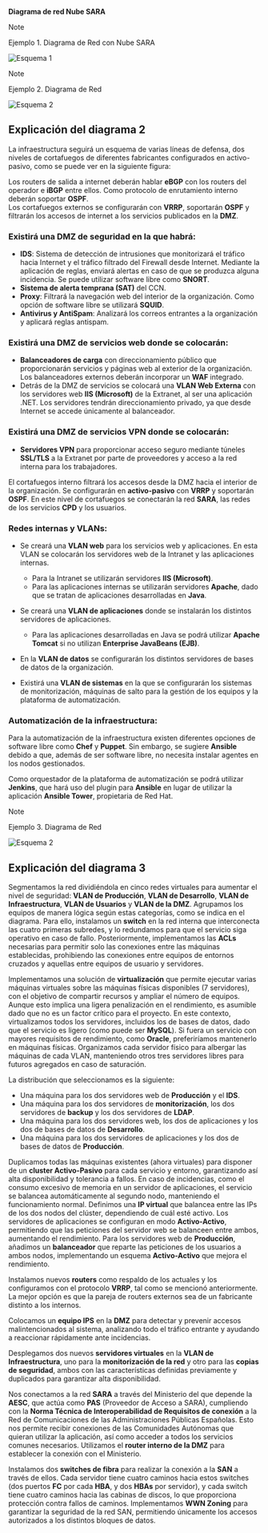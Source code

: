 **Diagrama de red Nube SARA**

> [!NOTE]
> Ejemplo 1. Diagrama de Red con Nube SARA

![Esquema 1](../../img/Diagrama_de_red_nube_sara.webp)


> [!NOTE]
> Ejemplo 2. Diagrama de Red

![Esquema 2](../../img/esquema_red.webp)

## Explicación del diagrama 2 <!-- {docsify-ignore} -->

La infraestructura seguirá un esquema de varias líneas de defensa, dos niveles de cortafuegos de diferentes fabricantes configurados en activo-pasivo, como se puede ver en la siguiente figura:

Los routers de salida a internet deberán hablar **eBGP** con los routers del operador e **iBGP** entre ellos. Como protocolo de enrutamiento interno deberán soportar **OSPF**.  
Los cortafuegos externos se configurarán con **VRRP**, soportarán **OSPF** y filtrarán los accesos de internet a los servicios publicados en la **DMZ**.

### Existirá una DMZ de seguridad en la que habrá: <!-- {docsify-ignore} -->

- **IDS**: Sistema de detección de intrusiones que monitorizará el tráfico hacia Internet y el tráfico filtrado del Firewall desde Internet. Mediante la aplicación de reglas, enviará alertas en caso de que se produzca alguna incidencia. Se puede utilizar software libre como **SNORT**.
- **Sistema de alerta temprana (SAT)** del CCN.
- **Proxy**: Filtrará la navegación web del interior de la organización. Como opción de software libre se utilizará **SQUID**.
- **Antivirus y AntiSpam**: Analizará los correos entrantes a la organización y aplicará reglas antispam.

### Existirá una DMZ de servicios web donde se colocarán: <!-- {docsify-ignore} -->

- **Balanceadores de carga** con direccionamiento público que proporcionarán servicios y páginas web al exterior de la organización. Los balanceadores externos deberán incorporar un **WAF** integrado.
- Detrás de la DMZ de servicios se colocará una **VLAN Web Externa** con los servidores web **IIS (Microsoft)** de la Extranet, al ser una aplicación .NET. Los servidores tendrán direccionamiento privado, ya que desde Internet se accede únicamente al balanceador.

### Existirá una DMZ de servicios VPN donde se colocarán: <!-- {docsify-ignore} -->

- **Servidores VPN** para proporcionar acceso seguro mediante túneles **SSL/TLS** a la Extranet por parte de proveedores y acceso a la red interna para los trabajadores.

El cortafuegos interno filtrará los accesos desde la DMZ hacia el interior de la organización. Se configurarán en **activo-pasivo** con **VRRP** y soportarán **OSPF**. En este nivel de cortafuegos se conectarán la red **SARA**, las redes de los servicios **CPD** y los usuarios.

### Redes internas y VLANs: <!-- {docsify-ignore} -->

- Se creará una **VLAN web** para los servicios web y aplicaciones. En esta VLAN se colocarán los servidores web de la Intranet y las aplicaciones internas.  
  - Para la Intranet se utilizarán servidores **IIS (Microsoft)**.
  - Para las aplicaciones internas se utilizarán servidores **Apache**, dado que se tratan de aplicaciones desarrolladas en **Java**.

- Se creará una **VLAN de aplicaciones** donde se instalarán los distintos servidores de aplicaciones.  
  - Para las aplicaciones desarrolladas en Java se podrá utilizar **Apache Tomcat** si no utilizan **Enterprise JavaBeans (EJB)**.

- En la **VLAN de datos** se configurarán los distintos servidores de bases de datos de la organización.

- Existirá una **VLAN de sistemas** en la que se configurarán los sistemas de monitorización, máquinas de salto para la gestión de los equipos y la plataforma de automatización.

### Automatización de la infraestructura: <!-- {docsify-ignore} -->

Para la automatización de la infraestructura existen diferentes opciones de software libre como **Chef** y **Puppet**. Sin embargo, se sugiere **Ansible** debido a que, además de ser software libre, no necesita instalar agentes en los nodos gestionados.

Como orquestador de la plataforma de automatización se podrá utilizar **Jenkins**, que hará uso del plugin para **Ansible** en lugar de utilizar la aplicación **Ansible Tower**, propietaria de Red Hat.

> [!NOTE]
> Ejemplo 3. Diagrama de Red

![Esquema 2](../../img/esquema_red2.webp)

## Explicación del diagrama 3

Segmentamos la red dividiéndola en cinco redes virtuales para aumentar el nivel de seguridad: **VLAN de Producción**, **VLAN de Desarrollo**, **VLAN de Infraestructura**, **VLAN de Usuarios** y **VLAN de la DMZ**. Agrupamos los equipos de manera lógica según estas categorías, como se indica en el diagrama. Para ello, instalamos un **switch** en la red interna que interconecta las cuatro primeras subredes, y lo redundamos para que el servicio siga operativo en caso de fallo. Posteriormente, implementamos las **ACLs** necesarias para permitir solo las conexiones entre las máquinas establecidas, prohibiendo las conexiones entre equipos de entornos cruzados y aquellas entre equipos de usuario y servidores.

Implementamos una solución de **virtualización** que permite ejecutar varias máquinas virtuales sobre las máquinas físicas disponibles (7 servidores), con el objetivo de compartir recursos y ampliar el número de equipos. Aunque esto implica una ligera penalización en el rendimiento, es asumible dado que no es un factor crítico para el proyecto. En este contexto, virtualizamos todos los servidores, incluidos los de bases de datos, dado que el servicio es ligero (como puede ser **MySQL**). Si fuera un servicio con mayores requisitos de rendimiento, como **Oracle**, preferiríamos mantenerlo en máquinas físicas. Organizamos cada servidor físico para albergar las máquinas de cada VLAN, manteniendo otros tres servidores libres para futuros agregados en caso de saturación.

La distribución que seleccionamos es la siguiente:
- Una máquina para los dos servidores web de **Producción** y el **IDS**.
- Una máquina para los dos servidores de **monitorización**, los dos servidores de **backup** y los dos servidores de **LDAP**.
- Una máquina para los dos servidores web, los dos de aplicaciones y los dos de bases de datos de **Desarrollo**.
- Una máquina para los dos servidores de aplicaciones y los dos de bases de datos de **Producción**.

Duplicamos todas las máquinas existentes (ahora virtuales) para disponer de un **cluster Activo-Pasivo** para cada servicio y entorno, garantizando así alta disponibilidad y tolerancia a fallos. En caso de incidencias, como el consumo excesivo de memoria en un servidor de aplicaciones, el servicio se balancea automáticamente al segundo nodo, manteniendo el funcionamiento normal. Definimos una **IP virtual** que balancea entre las IPs de los dos nodos del clúster, dependiendo de cuál esté activo. Los servidores de aplicaciones se configuran en modo **Activo-Activo**, permitiendo que las peticiones del servidor web se balanceen entre ambos, aumentando el rendimiento. Para los servidores web de **Producción**, añadimos un **balanceador** que reparte las peticiones de los usuarios a ambos nodos, implementando un esquema **Activo-Activo** que mejora el rendimiento.

Instalamos nuevos **routers** como respaldo de los actuales y los configuramos con el protocolo **VRRP**, tal como se mencionó anteriormente. La mejor opción es que la pareja de routers externos sea de un fabricante distinto a los internos.

Colocamos un **equipo IPS** en la **DMZ** para detectar y prevenir accesos malintencionados al sistema, analizando todo el tráfico entrante y ayudando a reaccionar rápidamente ante incidencias.

Desplegamos dos nuevos **servidores virtuales** en la **VLAN de Infraestructura**, uno para la **monitorización de la red** y otro para las **copias de seguridad**, ambos con las características definidas previamente y duplicados para garantizar alta disponibilidad.

Nos conectamos a la red **SARA** a través del Ministerio del que depende la **AESC**, que actúa como **PAS** (Proveedor de Acceso a SARA), cumpliendo con la **Norma Técnica de Interoperabilidad de Requisitos de conexión** a la Red de Comunicaciones de las Administraciones Públicas Españolas. Esto nos permite recibir conexiones de las Comunidades Autónomas que quieran utilizar la aplicación, así como acceder a todos los servicios comunes necesarios. Utilizamos el **router interno de la DMZ** para establecer la conexión con el Ministerio.

Instalamos dos **switches de fibra** para realizar la conexión a la **SAN** a través de ellos. Cada servidor tiene cuatro caminos hacia estos switches (dos puertos **FC** por cada **HBA**, y dos **HBAs** por servidor), y cada switch tiene cuatro caminos hacia las cabinas de discos, lo que proporciona protección contra fallos de caminos. Implementamos **WWN Zoning** para garantizar la seguridad de la red SAN, permitiendo únicamente los accesos autorizados a los distintos bloques de datos.


